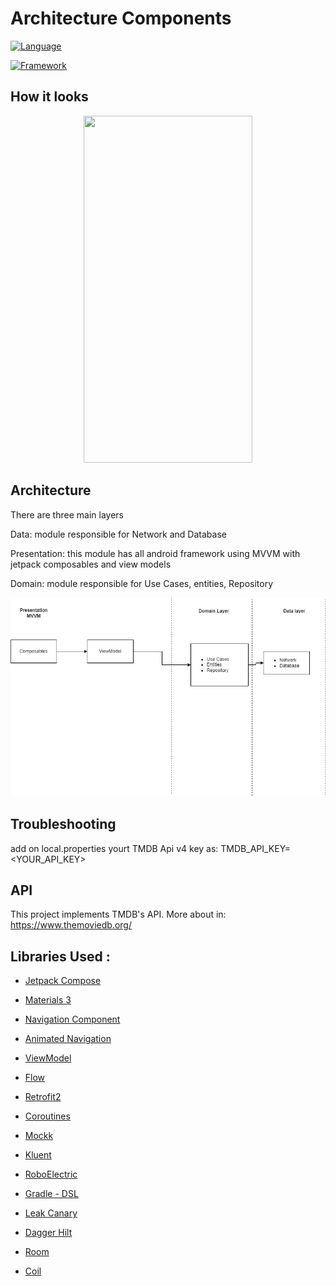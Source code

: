 # Architecture Components
[![Language](https://img.shields.io/badge/Language-Kotlin%201.7-green)](https://developer.android.com/kotlin?gclid=CjwKCAjwtdeFBhBAEiwAKOIy55ieWxLXtWidj5YnTw364KCyEj8WDC20Fu-Jgq8yckexge58KMNgwRoCXQYQAvD_BwE&gclsrc=aw.ds)

[![Framework](https://img.shields.io/badge/Framework-Android%20Studio-blue)](https://developer.android.com/studio?gclid=CjwKCAjwtdeFBhBAEiwAKOIy52mw_xYp6g53m4PHlqEt9g4vckcNL16ylXAxdM8r4RY-yENilB4SrBoCDw0QAvD_BwE&gclsrc=aw.ds)



## How it looks

<p align="center">
    <img width="270" height="555" src="gitFiles/emoviemp4.gif">
</p>
  


## Architecture  

There are three main layers

Data: module responsible for Network and Database

Presentation: this module has all android framework using MVVM with jetpack composables and view models

Domain: module responsible for Use Cases, entities, Repository



![alt text](gitFiles/arquitecture.png)



## Troubleshooting
add on local.properties yourt TMDB Api v4 key as: 
TMDB_API_KEY= <YOUR_API_KEY>
  
## API
This project implements TMDB's API. More about in:
https://www.themoviedb.org/




  
## Libraries Used :


* [Jetpack Compose](https://developer.android.com/jetpack/compose/tutorial)

* [Materials 3](https://developer.android.com/jetpack/androidx/releases/compose-material3)

* [Navigation Component](https://developer.android.com/guide/navigation/navigation-getting-started)

* [Animated Navigation](https://google.github.io/accompanist/navigation-animation/)

* [ViewModel](https://developer.android.com/topic/libraries/architecture/viewmodel?gclid=Cj0KCQiA4feBBhC9ARIsABp_nbVSzmSdBQuAKP2WhE9fTRDmz2u67AtgL7wFOrs5kgcNKuqHWPbA3mEaAsSJEALw_wcB&gclsrc=aw.ds)

* [Flow](https://developer.android.com/kotlin/coroutines/additional-resources)

* [Retrofit2](https://square.github.io/retrofit/)

* [Coroutines](https://developer.android.com/kotlin/coroutines)

* [Mockk](https://github.com/mockk/mockk)

* [Kluent](https://github.com/MarkusAmshove/Kluent)

* [RoboElectric](https://github.com/robolectric/robolectric)

* [Gradle - DSL ](https://docs.gradle.org/current/userguide/kotlin_dsl.html)

* [Leak Canary](https://github.com/square/leakcanary)

* [Dagger Hilt](https://mvnrepository.com/artifact/com.google.dagger/hilt-android)

* [Room](https://developer.android.com/training/data-storage/room)

* [Coil](https://coil-kt.github.io/coil/compose/) 
